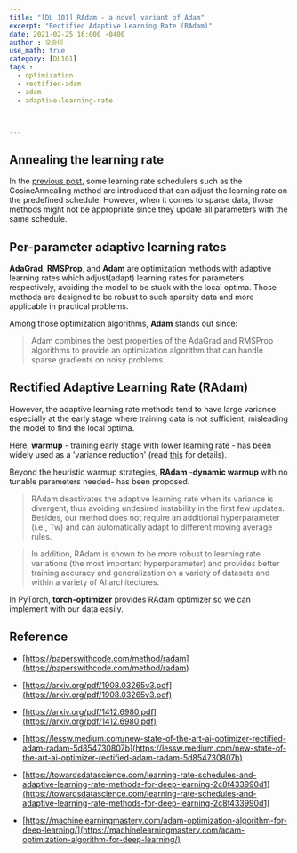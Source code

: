 ```yaml
---
title: "[DL 101] RAdam - a novel variant of Adam"
excerpt: "Rectified Adaptive Learning Rate (RAdam)"
date: 2021-02-25 16:000 -0400
author : 오승미
use_math: true
category: [DL101]
tags :
  - optimization
  - rectified-adam
  - adam
  - adaptive-learning-rate



---
```


## Annealing the learning rate

In the [previous post](https://gogl3.github.io/deep%20learning/learning%20rate%20scheduler/Learning-Rate-Scheduler/), some learning rate schedulers such as the CosineAnnealing method are introduced that can adjust the learning rate on the predefined schedule. However, when it comes to sparse data, those methods might not be appropriate since they update all parameters with the same schedule.

## Per-parameter adaptive learning rates

**AdaGrad**, **RMSProp**, and **Adam** are optimization methods with adaptive learning rates which adjust(adapt) learning rates for parameters respectively, avoiding the model to be stuck with the local optima. Those methods are designed to be robust to such sparsity data and more applicable in practical problems.

Among those optimization algorithms, **Adam** stands out since:

> Adam combines the best properties of the AdaGrad and RMSProp algorithms to provide an optimization algorithm that can handle sparse gradients on noisy problems.

## Rectified Adaptive Learning Rate (RAdam)

However, the adaptive learning rate methods tend to have large variance especially at the early stage where training data is not sufficient; misleading the model to find the local optima.

Here, **warmup** - training early stage with lower learning rate - has been widely used as a 'variance reduction' (read [this](https://lessw.medium.com/new-state-of-the-art-ai-optimizer-rectified-adam-radam-5d854730807b) for details).

Beyond the heuristic warmup strategies, **RAdam** -**dynamic warmup** with no tunable parameters needed- has been proposed.

> RAdam deactivates the adaptive learning rate when its variance is divergent, thus avoiding undesired instability in the first few updates. Besides, our method does not require an additional hyperparameter (i.e., Tw) and can automatically adapt to different moving average rules.

> In addition, RAdam is shown to be more robust to learning rate variations (the most important hyperparameter) and provides better training accuracy and generalization on a variety of datasets and within a variety of AI architectures.

In PyTorch, **torch-optimizer** provides RAdam optimizer so we can implement with our data easily.

## Reference

- [https://paperswithcode.com/method/radam](https://paperswithcode.com/method/radam)

- [https://arxiv.org/pdf/1908.03265v3.pdf](https://arxiv.org/pdf/1908.03265v3.pdf)
- [https://arxiv.org/pdf/1412.6980.pdf](https://arxiv.org/pdf/1412.6980.pdf)
- [https://lessw.medium.com/new-state-of-the-art-ai-optimizer-rectified-adam-radam-5d854730807b](https://lessw.medium.com/new-state-of-the-art-ai-optimizer-rectified-adam-radam-5d854730807b)
- [https://towardsdatascience.com/learning-rate-schedules-and-adaptive-learning-rate-methods-for-deep-learning-2c8f433990d1](https://towardsdatascience.com/learning-rate-schedules-and-adaptive-learning-rate-methods-for-deep-learning-2c8f433990d1)

- [https://machinelearningmastery.com/adam-optimization-algorithm-for-deep-learning/](https://machinelearningmastery.com/adam-optimization-algorithm-for-deep-learning/)
